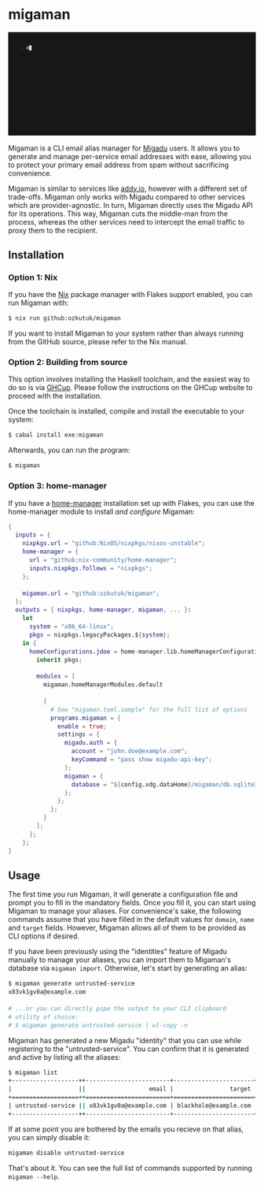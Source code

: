 # migaman

![demo](demo.gif)

Migaman is a CLI email alias manager for [Migadu][migadu] users. It allows you
to generate and manage per-service email addresses with ease, allowing you to
protect your primary email address from spam without sacrificing convenience.

Migaman is similar to services like [addy.io][addy], however with a different
set of trade-offs. Migaman only works with Migadu compared to other services
which are provider-agnostic. In turn, Migaman directly uses the Migadu API for
its operations. This way, Migaman cuts the middle-man from the process, whereas
the other services need to intercept the email traffic to proxy them to the
recipient.

## Installation

### Option 1: Nix

If you have the [Nix][nix] package manager with Flakes support enabled, you can
run Migaman with:

```bash
$ nix run github:ozkutuk/migaman
```

If you want to install Migaman to your system rather than always running from
the GitHub source, please refer to the Nix manual.

### Option 2: Building from source

This option involves installing the Haskell toolchain, and the easiest way to do
so is via [GHCup][ghcup]. Please follow the instructions on the GHCup website to
proceed with the installation.

Once the toolchain is installed, compile and install the executable to your
system:

```bash
$ cabal install exe:migaman
```

Afterwards, you can run the program:

```bash
$ migaman
```

### Option 3: home-manager

If you have a [home-manager][home-manager] installation set up with Flakes, you
can use the home-manager module to install _and configure_ Migaman:

```nix
{
  inputs = {
    nixpkgs.url = "github:NixOS/nixpkgs/nixos-unstable";
    home-manager = {
      url = "github:nix-community/home-manager";
      inputs.nixpkgs.follows = "nixpkgs";
    };
    
    migaman.url = "github:ozkutuk/migaman";
  };
  outputs = { nixpkgs, home-manager, migaman, ... }:
    let
      system = "x86_64-linux";
      pkgs = nixpkgs.legacyPackages.${system};
    in {
      homeConfigurations.jdoe = home-manager.lib.homeManagerConfiguration {
        inherit pkgs;

        modules = [
          migaman.homeManagerModules.default

          {
            # See "migaman.toml.sample" for the full list of options
            programs.migaman = {
              enable = true;
              settings = {
                migadu.auth = {
                  account = "john.doe@example.com";
                  keyCommand = "pass show migadu-api-key";
                };
                migaman = {
                  database = "${config.xdg.dataHome}/migaman/db.sqlite3";
                };
              };
            };
          }
        ];
      };
    };
}
```

## Usage

The first time you run Migaman, it will generate a configuration file and prompt
you to fill in the mandatory fields. Once you fill it, you can start using
Migaman to manage your aliases. For convenience's sake, the following commands
assume that you have filled in the default values for `domain`, `name` and
`target` fields. However, Migaman allows all of them to be provided as CLI
options if desired.

If you have been previously using the "identities" feature of Migadu manually to
manage your aliases, you can import them to Migaman's database via `migaman
import`. Otherwise, let's start by generating an alias:

```bash
$ migaman generate untrusted-service
x83vk1gv0a@example.com

# ...or you can directly pipe the output to your CLI clipboard
# utility of choice:
# $ migaman generate untrusted-service | wl-copy -n
```

Migaman has generated a new Migadu "identity" that you can use while registering
to the "untrusted-service". You can confirm that it is generated and active by
listing all the aliases:

```bash
$ migaman list
+-------------------++------------------------+-----------------------+---------+
|                   ||                  email |                target | enabled |
+===================++========================+=======================+=========+
| untrusted-service || x83vk1gv0a@example.com | blackhole@example.com |       X |
+-------------------++------------------------+-----------------------+---------+
```

If at some point you are bothered by the emails you recieve on that alias, you
can simply disable it:

```bash
migaman disable untrusted-service
```

That's about it. You can see the full list of commands supported by running
`migaman --help`.


[migadu]: https://www.migadu.com/
[addy]: https://addy.io/
[nix]: https://nixos.org/
[ghcup]: https://www.haskell.org/ghcup/
[home-manager]: https://github.com/nix-community/home-manager

